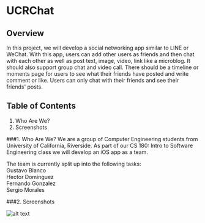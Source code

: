 UCRChat
========


Overview
--------

In this project, we will develop a social networking app similar to LINE or WeChat.
With this app, users can add other users as friends and then chat with each other as well as post text, image, video, link like a microblog. It should also support group chat and video
call. There should be a timeline or moments page for users to see what their friends have posted and write comment or like.
Users can only chat with their friends and see their friends' posts.

Table of Contents
-----------------

1. Who Are We?
2. Screenshots


###1. Who Are We?
We are a group of Computer Engineering students from University of California, Riverside.
As part of our CS 180: Intro to Software Engineering class we will develop an iOS app as a team.

The team is currently split up into the following tasks:  
Gustavo Blanco  
Hector Dominguez  
Fernando Gonzalez  
Sergio Morales  


###2. Screenshots

![alt text](http://gdurl.com/ZCbh "SID and Auth highlighted in red")


